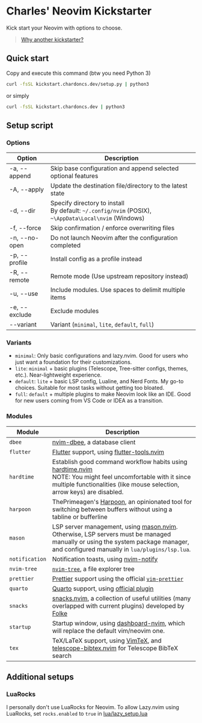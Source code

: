 # Charles' Neovim Kickstarter

Kick start your Neovim with options to choose.

> [Why another kickstarter?](https://github.com/chardoncs/cd-kickstart.nvim/wiki/FAQ#q-why-another-kickstarter)

## Quick start

Copy and execute this command (btw you need Python 3)

```bash
curl -fsSL kickstart.chardoncs.dev/setup.py | python3
```

or simply

```bash
curl -fsSL kickstart.chardoncs.dev | python3
```

## Setup script

### Options

|    Option        |                                 Description                                    |
|------------------|--------------------------------------------------------------------------------|
| -a, --append     | Skip base configuration and append selected optional features                  |
| -A, --apply      | Update the destination file/directory to the latest state                      |
| -d, --dir        | Specify directory to install<br />By default: `~/.config/nvim` (POSIX), `~\AppData\Local\nvim` (Windows) |
| -f, --force      | Skip confirmation / enforce overwriting files                                  |
| -n, --no-open    | Do not launch Neovim after the configuration completed                         |
| -p, --profile    | Install config as a profile instead                                            |
| -R, --remote     | Remote mode (Use upstream repository instead)                                  |
| -u, --use        | Include modules. Use spaces to delimit multiple items                          |
| -e, --exclude    | Exclude modules                                                                |
| --variant        | Variant (`minimal`, `lite`, `default`, `full`)                                 |

### Variants

- `minimal`: Only basic configurations and lazy.nvim. Good for users who just want a foundation for their customizations.
- `lite`: `minimal` + basic plugins (Telescope, Tree-sitter configs, themes, etc.). Near-lightweight experience.
- `default`: `lite` + basic LSP config, Lualine, and Nerd Fonts. My go-to choices. Suitable for most tasks without getting too bloated.
- `full`: `default` + multiple plugins to make Neovim look like an IDE. Good for new users coming from VS Code or IDEA as a transition.

### Modules

|     Module       |                                 Description                                    |
|------------------|--------------------------------------------------------------------------------|
| `dbee`           | [nvim-dbee](https://github.com/kndndrj/nvim-dbee), a database client |
| `flutter`        | [Flutter](https://flutter.dev/) support, using [flutter-tools.nvim](https://github.com/nvim-flutter/flutter-tools.nvim) |
| `hardtime`       | Establish good command workflow habits using [hardtime.nvim](https://github.com/m4xshen/hardtime.nvim)<br />NOTE: You might feel uncomfortable with it since multiple functionalities (like mouse selection, arrow keys) are disabled. |
| `harpoon`        | ThePrimeagen's [Harpoon](https://github.com/ThePrimeagen/harpoon/tree/harpoon2), an opinionated tool for switching between buffers without using a tabline or bufferline |
| `mason`          | LSP server management, using [mason.nvim](https://github.com/williamboman/mason.nvim).<br/>Otherwise, LSP servers must be managed manually or using the system package manager, and configured manually in `lua/plugins/lsp.lua`. |
| `notification`   | Notification toasts, using [nvim-notify](https://github.com/rcarriga/nvim-notify) |
| `nvim-tree`      | [`nvim-tree`](https://github.com/nvim-tree/nvim-tree.lua), a file explorer tree |
| `prettier`       | [Prettier](https://prettier.io/) support using the official [`vim-prettier`](https://github.com/prettier/vim-prettier) |
| `quarto`         | [Quarto](https://quarto.org/) support, using [official plugin](https://github.com/quarto-dev/quarto-nvim) |
| `snacks`         | [snacks.nvim](https://github.com/folke/snacks.nvim), a collection of useful utilities (many overlapped with current plugins) developed by [Folke](https://github.com/folke) |
| `startup`        | Startup window, using [dashboard-nvim](https://github.com/nvimdev/dashboard-nvim), which will replace the default vim/neovim one. |
| `tex`            | TeX/LaTeX support, using [VimTeX](https://github.com/lervag/vimtex/), and [telescope-bibtex.nvim](https://github.com/nvim-telescope/telescope-bibtex.nvim) for Telescope BibTeX search |

## Additional setups

### LuaRocks

I personally don't use LuaRocks for Neovim. To allow Lazy.nvim using LuaRocks, set `rocks.enabled` to `true` in [lua/lazy_setup.lua](/base/lua/lazy_setup.lua)

